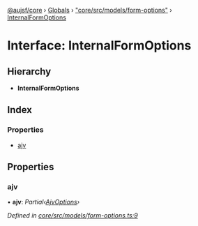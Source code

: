 [@aujsf/core](../README.md) › [Globals](../globals.md) › ["core/src/models/form-options"](../modules/_core_src_models_form_options_.md) › [InternalFormOptions](_core_src_models_form_options_.internalformoptions.md)

# Interface: InternalFormOptions

## Hierarchy

* **InternalFormOptions**

## Index

### Properties

* [ajv](_core_src_models_form_options_.internalformoptions.md#ajv)

## Properties

###  ajv

• **ajv**: *Partial‹[AjvOptions](_core_src_models_form_options_.ajvoptions.md)›*

*Defined in [core/src/models/form-options.ts:9](https://github.com/jbockle/au-jsonschema-form/blob/edb7bd4/packages/core/src/models/form-options.ts#L9)*
